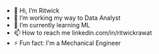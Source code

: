 - 👋 Hi, I’m Ritwick
- 👀 I’m working my way to Data Analyst
- 🌱 I’m currently learning ML
- 📫 How to reach me linkedin.com/in/ritwickrawat
- ⚡ Fun fact: I'm a Mechanical Engineer 

<!---
ritwickrawat/ritwickrawat is a ✨ special ✨ repository because its `README.md` (this file) appears on your GitHub profile.
You can click the Preview link to take a look at your changes.
--->
